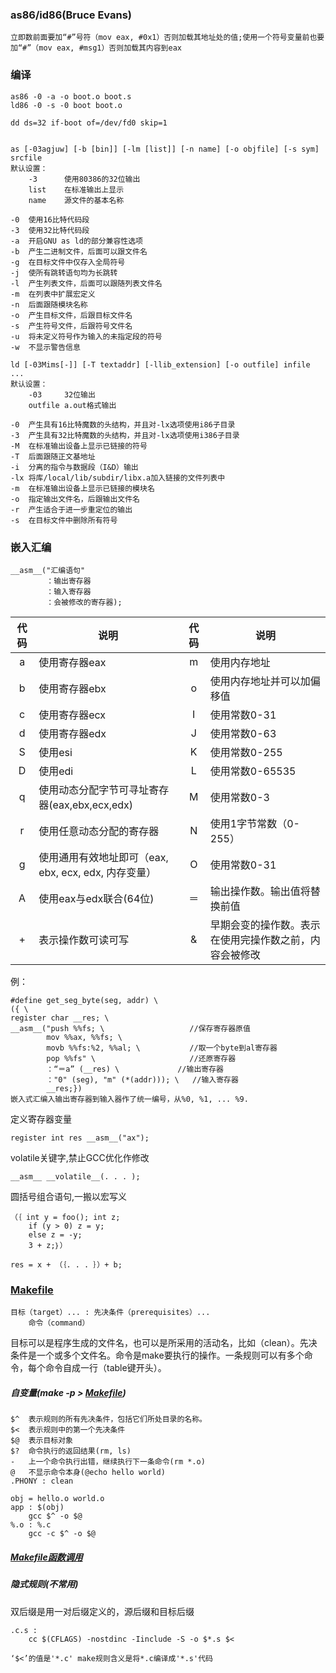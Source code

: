 ### as86/id86(Bruce Evans)
	
	立即数前面要加“#”号符（mov eax, #0x1）否则加载其地址处的值;使用一个符号变量前也要加“#”（mov eax, #msg1）否则加载其内容到eax
	
### 编译

	as86 -0 -a -o boot.o boot.s
	ld86 -0 -s -0 boot boot.o
	
	dd ds=32 if-boot of=/dev/fd0 skip=1
	
	
	as [-03agjuw] [-b [bin]] [-lm [list]] [-n name] [-o objfile] [-s sym] srcfile
	默认设置：
		-3		使用80386的32位输出
		list	在标准输出上显示
		name	源文件的基本名称
	
	-0	使用16比特代码段
	-3	使用32比特代码段
	-a	开启GNU as ld的部分兼容性选项
	-b	产生二进制文件，后面可以跟文件名
	-g	在目标文件中仅存入全局符号
	-j	使所有跳转语句均为长跳转
	-l	产生列表文件，后面可以跟随列表文件名
	-m	在列表中扩展宏定义
	-n	后面跟随模块名称
	-o	产生目标文件，后跟目标文件名
	-s	产生符号文件，后跟符号文件名
	-u	将未定义符号作为输入的未指定段的符号
	-w	不显示警告信息
	
	ld [-03Mims[-]] [-T textaddr] [-llib_extension] [-o outfile] infile ...
	默认设置：
		-03		32位输出
		outfile	a.out格式输出
		
	-0	产生具有16比特魔数的头结构，并且对-lx选项使用i86子目录
	-3	产生具有32比特魔数的头结构，并且对-lx选项使用i386子目录
	-M	在标准输出设备上显示已链接的符号
	-T	后面跟随正文基地址
	-i	分离的指令与数据段（I&D）输出
	-lx	将库/local/lib/subdir/libx.a加入链接的文件列表中
	-m	在标准输出设备上显示已链接的模块名
	-o	指定输出文件名，后跟输出文件名
	-r	产生适合于进一步重定位的输出
	-s	在目标文件中删除所有符号

### 嵌入汇编
	
	__asm__("汇编语句"
			：输出寄存器
			：输入寄存器
			：会被修改的寄存器);
			
|代码|说明|代码|说明|
| :---: | --- | :---: | --- |
|a|使用寄存器eax|m|使用内存地址|
|b|使用寄存器ebx|o|使用内存地址并可以加偏移值|
|c|使用寄存器ecx|I|使用常数0-31|
|d|使用寄存器edx|J|使用常数0-63|
|S|使用esi|K|使用常数0-255|
|D|使用edi|L|使用常数0-65535|
|q|使用动态分配字节可寻址寄存器(eax,ebx,ecx,edx)|M|使用常数0-3|
|r|使用任意动态分配的寄存器|N|使用1字节常数（0-255）|
|g|使用通用有效地址即可（eax, ebx, ecx, edx, 内存变量）|O|使用常数0-31|
|A|使用eax与edx联合(64位)|＝|输出操作数。输出值将替换前值|
|+|表示操作数可读可写|&|早期会变的操作数。表示在使用完操作数之前，内容会被修改
 
例：
	
	#define get_seg_byte(seg, addr) \
	({ \
	register char __res; \					
	__asm__("push %%fs; \					//保存寄存器原值
			mov %%ax, %%fs; \				
			movb %%fs:%2, %%al; \			//取一个byte到al寄存器
			pop %%fs" \						//还原寄存器
			：“＝a” (__res) \				//输出寄存器
			："0" (seg), "m" (*(addr))); \	//输入寄存器
			__res;})		
	嵌入式汇编入输出寄存器到输入器作了统一编号，从%0, %1, ... %9.

定义寄存器变量
	
	register int res __asm__("ax");
	
volatile关键字,禁止GCC优化作修改
	
	__asm__ __volatile__(. . . );

圆括号组合语句,一搬以宏写义

	（｛ int y = foo(); int z;
		if (y > 0) z = y;
		else z = -y;
		3 + z;｝）
		
	res = x + （｛. . . ｝）+ b;

### [Makefile](assets/Makefile2)

	目标（target）... : 先决条件（prerequisites）...
		命令（command）

目标可以是程序生成的文件名，也可以是所采用的活动名，比如（clean）。先决条件是一个或多个文件名。命令是make要执行的操作。一条规则可以有多个命令，每个命令自成一行（table键开头）。

##### 自变量(make -p > [Makefile](assets/Makefile))

	$^	表示规则的所有先决条件，包括它们所处目录的名称。
	$<	表示规则中的第一个先决条件
	$@	表示目标对象
	$?	命令执行的返回结果(rm, ls)
	-	上一个命令执行出错，继续执行下一条命令(rm *.o)
	@	不显示命令本身(@echo hello world)
	.PHONY : clean

	obj = hello.o world.o
	app : $(obj)
		gcc $^ -o $@
	%.o : %.c
		gcc -c $^ -o $@

##### [Makefile函数调用](assets/Makefile.jpeg)
	
##### 隐式规则(不常用)

双后缀是用一对后缀定义的，源后缀和目标后缀

	.c.s :
		cc $(CFLAGS) -nostdinc -Iinclude -S -o $*.s $<
		
	‘$<’的值是'*.c' make规则含义是将*.c编译成'*.s'代码
